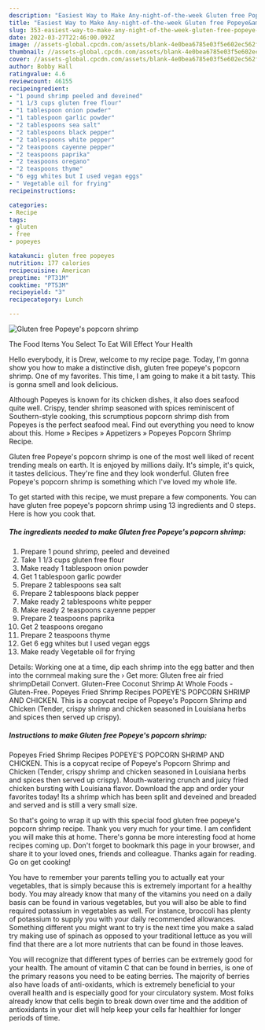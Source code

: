 ```yaml
---
description: "Easiest Way to Make Any-night-of-the-week Gluten free Popeye&amp;#39;s popcorn shrimp"
title: "Easiest Way to Make Any-night-of-the-week Gluten free Popeye&amp;#39;s popcorn shrimp"
slug: 353-easiest-way-to-make-any-night-of-the-week-gluten-free-popeye-and-39-s-popcorn-shrimp
date: 2022-03-27T22:46:00.092Z
image: //assets-global.cpcdn.com/assets/blank-4e0bea6785e03f5e602ec562f230caae08da540cada707380b4fe1bbebba43da.png
thumbnail: //assets-global.cpcdn.com/assets/blank-4e0bea6785e03f5e602ec562f230caae08da540cada707380b4fe1bbebba43da.png
cover: //assets-global.cpcdn.com/assets/blank-4e0bea6785e03f5e602ec562f230caae08da540cada707380b4fe1bbebba43da.png
author: Bobby Hall
ratingvalue: 4.6
reviewcount: 46155
recipeingredient:
- "1 pound shrimp peeled and deveined"
- "1 1/3 cups gluten free flour"
- "1 tablespoon onion powder"
- "1 tablespoon garlic powder"
- "2 tablespoons sea salt"
- "2 tablespoons black pepper"
- "2 tablespoons white pepper"
- "2 teaspoons cayenne pepper"
- "2 teaspoons paprika"
- "2 teaspoons oregano"
- "2 teaspoons thyme"
- "6 egg whites but I used vegan eggs"
- " Vegetable oil for frying"
recipeinstructions:

categories:
- Recipe
tags:
- gluten
- free
- popeyes

katakunci: gluten free popeyes 
nutrition: 177 calories
recipecuisine: American
preptime: "PT31M"
cooktime: "PT53M"
recipeyield: "3"
recipecategory: Lunch

---
```



![Gluten free Popeye&#39;s popcorn shrimp](//assets-global.cpcdn.com/assets/blank-4e0bea6785e03f5e602ec562f230caae08da540cada707380b4fe1bbebba43da.png)

The Food Items You Select To Eat Will Effect Your Health

Hello everybody, it is Drew, welcome to my recipe page. Today, I'm gonna show you how to make a distinctive dish, gluten free popeye&#39;s popcorn shrimp. One of my favorites. This time, I am going to make it a bit tasty. This is gonna smell and look delicious.

Although Popeyes is known for its chicken dishes, it also does seafood quite well. Crispy, tender shrimp seasoned with spices reminiscent of Southern-style cooking, this scrumptious popcorn shrimp dish from Popeyes is the perfect seafood meal. Find out everything you need to know about this. Home » Recipes » Appetizers » Popeyes Popcorn Shrimp Recipe.

Gluten free Popeye&#39;s popcorn shrimp is one of the most well liked of recent trending meals on earth. It is enjoyed by millions daily. It's simple, it's quick, it tastes delicious. They're fine and they look wonderful. Gluten free Popeye&#39;s popcorn shrimp is something which I've loved my whole life.


To get started with this recipe, we must prepare a few components. You can have gluten free popeye&#39;s popcorn shrimp using 13 ingredients and 0 steps. Here is how you cook that.

<!--inarticleads1-->

##### The ingredients needed to make Gluten free Popeye&#39;s popcorn shrimp:

1. Prepare 1 pound shrimp, peeled and deveined
1. Take 1 1/3 cups gluten free flour
1. Make ready 1 tablespoon onion powder
1. Get 1 tablespoon garlic powder
1. Prepare 2 tablespoons sea salt
1. Prepare 2 tablespoons black pepper
1. Make ready 2 tablespoons white pepper
1. Make ready 2 teaspoons cayenne pepper
1. Prepare 2 teaspoons paprika
1. Get 2 teaspoons oregano
1. Prepare 2 teaspoons thyme
1. Get 6 egg whites but I used vegan eggs
1. Make ready  Vegetable oil for frying


Details: Working one at a time, dip each shrimp into the egg batter and then into the cornmeal making sure the › Get more: Gluten free air fried shrimpDetail Convert. Gluten-Free Coconut Shrimp At Whole Foods - Gluten-Free. Popeyes Fried Shrimp Recipes POPEYE&#39;S POPCORN SHRIMP AND CHICKEN. This is a copycat recipe of Popeye&#39;s Popcorn Shrimp and Chicken (Tender, crispy shrimp and chicken seasoned in Louisiana herbs and spices then served up crispy). 

<!--inarticleads2-->

##### Instructions to make Gluten free Popeye&#39;s popcorn shrimp:



Popeyes Fried Shrimp Recipes POPEYE&#39;S POPCORN SHRIMP AND CHICKEN. This is a copycat recipe of Popeye&#39;s Popcorn Shrimp and Chicken (Tender, crispy shrimp and chicken seasoned in Louisiana herbs and spices then served up crispy). Mouth-watering crunch and juicy fried chicken bursting with Louisiana flavor. Download the app and order your favorites today! Its a shrimp which has been split and deveined and breaded and served and is still a very small size. 

So that's going to wrap it up with this special food gluten free popeye&#39;s popcorn shrimp recipe. Thank you very much for your time. I am confident you will make this at home. There's gonna be more interesting food at home recipes coming up. Don't forget to bookmark this page in your browser, and share it to your loved ones, friends and colleague. Thanks again for reading. Go on get cooking!

You have to remember your parents telling you to actually eat your vegetables, that is simply because this is extremely important for a healthy body. You may already know that many of the vitamins you need on a daily basis can be found in various vegetables, but you will also be able to find required potassium in vegetables as well. For instance, broccoli has plenty of potassium to supply you with your daily recommended allowances. Something different you might want to try is the next time you make a salad try making use of spinach as opposed to your traditional lettuce as you will find that there are a lot more nutrients that can be found in those leaves.

You will recognize that different types of berries can be extremely good for your health. The amount of vitamin C that can be found in berries, is one of the primary reasons you need to be eating berries. The majority of berries also have loads of anti-oxidants, which is extremely beneficial to your overall health and is especially good for your circulatory system. Most folks already know that cells begin to break down over time and the addition of antioxidants in your diet will help keep your cells far healthier for longer periods of time.
